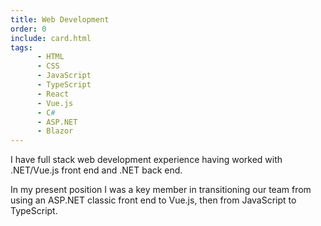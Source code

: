 ```yaml
---
title: Web Development
order: 0
include: card.html
tags:
      - HTML
      - CSS
      - JavaScript
      - TypeScript
      - React
      - Vue.js
      - C#
      - ASP.NET
      - Blazor
---
```

I have full stack web development experience having worked with .NET/Vue.js front end and .NET back end.

In my present position I was a key member in transitioning our team from using an ASP.NET classic front end to Vue.js, then from JavaScript to TypeScript.
